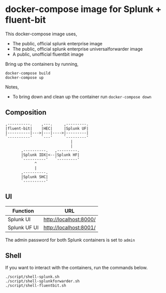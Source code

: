 # docker-compose image for Splunk + fluent-bit

This docker-compose image uses,

 - The public, official splunk enterprise image
 - The public, official splunk enterprise universalforwarder image
 - A public, unofficial fluentbit image

Bring up the containers by running,

    docker-compose build
    docker-compose up

Notes,

 - To bring down and clean up the container run `docker-compose down`

## Composition

```
,----------.    ,---.     ,---------.
|fluent-bit|    |HEC|     |Splunk UF|
|----------|--->|---|---->|---------|
`----------'    `---'     `---------'
                             |    
                             |    
       ,----------.   ,---------.
       |Splunk IDX|<--|Splunk HF|
       `----------'   `---------'
             ^                   
             |                   
       ,----------.              
       |Splunk SHC|              
       `----------'   
```

## UI   

| Function       | URL                                              |
|----------------|--------------------------------------------------|
| Splunk UI      | [http://localhost:8000/](http://localhost:8000/) |
| Splunk UF UI   | [http://localhost:8001/](http://localhost:8001/) |

The admin password for both Splunk containers is set to `admin`

## Shell

If you want to interact with the containers, run the commands below.

    ./script/shell-splunk.sh
    ./script/shell-splunkforwarder.sh
    ./script/shell-fluentbit.sh


